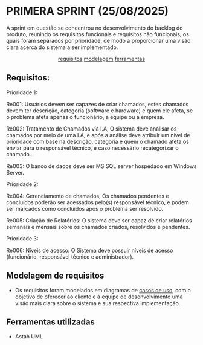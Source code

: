 # PRIMERA SPRINT (25/08/2025)

A sprint em questão se concentrou no desenvolvimento do backlog do produto, reunindo os requisitos funcionais e requisitos não funcionais, os quais foram separados por prioridade, de modo a proporcionar uma visão clara acerca do sistema a ser implementado. 

<p align = "center">
  <a href="requisitos">requisitos</a>
  <a href="modelagem">modelagem</a>
  <a href="ferramentas">ferramentas</a>
</p>

## Requisitos:  <a id = "requisitos"></a>

Prioridade 1:

Re001: Usuários devem ser capazes de criar chamados, estes chamados devem ter descrição, categoria (software e hardware) e quem ele afeta, se o problema afeta apenas o funcionário, a equipe ou a empresa.

Re002: Tratamento de Chamados via I.A, O sistema deve analisar os chamados por meio de uma I.A, e após a análise deve atribuir um nível de prioridade com base na descrição, categoria e quem o chamado afeta os enviar para o responsável técnico, e caso necessário recategorizar o chamado.

Re003: O banco de dados deve ser MS SQL server hospedado em Windows Server.

Prioridade 2:

Re004: Gerenciamento de chamados, Os chamados pendentes e concluídos poderão ser acessados pelo(s) responsável técnico, e podem ser marcados como concluídos após o problema ser resolvido.

Re005: Criação de Relatórios: O sistema deve ser capaz de criar relatórios semanais e mensais sobre os chamados criados, resolvidos e pendentes.

Prioridade 3:

Re006: Níveis de acesso: O Sistema deve possuir níveis de acesso (funcionário, responsável técnico e administrador).

## Modelagem de requisitos  <a id = "modelagem"></a>
* Os requisitos foram modelados em diagramas de [casos de uso](https://github.com/ChristianFernandesLemos/InterFix/tree/main/Diagramas), com o objetivo de oferecer ao cliente e à equipe de desenvolvimento uma visão mais clara sobre o sistema e sua respectiva implementação.

## Ferramentas utilizadas  <a id = "ferramentas"></a>
* Astah UML
